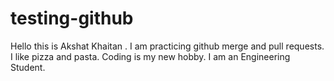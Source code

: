 # testing-github

Hello this is Akshat Khaitan . 
I am practicing github merge and pull requests.
I like pizza and pasta.
Coding is my new hobby.
I am an Engineering Student.
